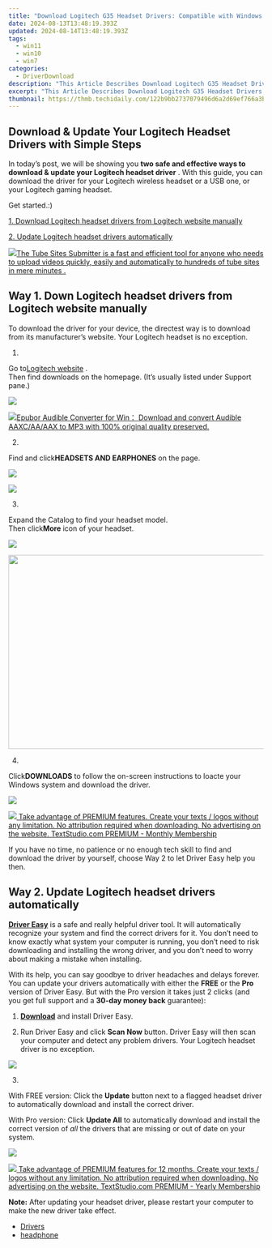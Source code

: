 ```yaml
---
title: "Download Logitech G35 Headset Drivers: Compatible with Windows 7, 8 & 10"
date: 2024-08-13T13:48:19.393Z
updated: 2024-08-14T13:48:19.393Z
tags:
  - win11
  - win10
  - win7
categories:
  - DriverDownload
description: "This Article Describes Download Logitech G35 Headset Drivers: Compatible with Windows 7, 8 & 10"
excerpt: "This Article Describes Download Logitech G35 Headset Drivers: Compatible with Windows 7, 8 & 10"
thumbnail: https://thmb.techidaily.com/122b9bb2737079496d6a2d69ef766a3b3b8a091bd4f5906c27990e96a64caabf.jpg
---
```


## Download & Update Your Logitech Headset Drivers with Simple Steps

In today’s post, we will be showing you   **two safe and effective ways to download & update your Logitech headset driver**  . With this guide, you can download the driver for your Logitech wireless headset or a USB one, or your Logitech gaming headset.

Get started.:)

[1. Download Logitech headset drivers from Logitech website manually](https://tools.techidaily.com/drivereasy/download/)

[2. Update Logitech headset drivers automatically](https://tools.techidaily.com/drivereasy/download/)

<!-- affiliate ads begin -->
<a href="https://secure.2checkout.com/order/checkout.php?PRODS=4531356&QTY=1&AFFILIATE=108875&CART=1"><img src="https://secure.avangate.com/images/merchant/8fdd149fcaa7058caccc9c4ad5b0d89a/products/tss-box.JPG" border="0">The Tube Sites Submitter is a fast and efficient tool for anyone who needs to upload videos quickly, easily and automatically to hundreds of tube sites in mere minutes . </a>
<!-- affiliate ads end -->
## Way 1\. Down Logitech headset drivers from Logitech website manually

 To download the driver for your device, the directest way is to download from its manufacturer’s website. Your Logitech headset is no exception.

 1)  

 Go to[Logitech website](http://www.logitech.com/en-us) .  
 Then find downloads on the homepage. (It’s usually listed under Support pane.)

![](https://images.drivereasy.com/wp-content/uploads/2017/08/img_5981950405b27.png)
<!-- affiliate ads begin -->
<a href="https://secure.2checkout.com/order/checkout.php?PRODS=4708689&QTY=1&AFFILIATE=108875&CART=1"><img src="https://www.epubor.com/images/uppic/audible-converter-interface.png" border="0">Epubor Audible Converter for Win： Download and convert Audible AAXC/AA/AAX to MP3 with 100% original quality preserved.</a>
<!-- affiliate ads end -->

 2)  

 Find and click**HEADSETS AND EARPHONES** on the page.

![](https://images.drivereasy.com/wp-content/uploads/2017/08/img_59819528446dc.png)
<!-- affiliate ads begin -->
<a href="https://store.iobit.com/order/checkout.php?PRODS=4596923&QTY=1&AFFILIATE=108875&CART=1"><img src="https://secure.avangate.com/images/merchant/184260348236f9554fe9375772ff966e/ascscan_468X60.png" border="0"></a>
<!-- affiliate ads end -->

 3)  

 Expand the Catalog to find your headset model.  
 Then click**More** icon of your headset.

![](https://images.drivereasy.com/wp-content/uploads/2017/08/img_598195e29f241.jpg)
<!-- affiliate ads begin -->
<a href="https://ship7com.pxf.io/c/5597632/1509856/17634" target="_top" id="1509856"><img src="//a.impactradius-go.com/display-ad/17634-1509856" border="0" alt="" width="730" height="383"/></a>
<!-- affiliate ads end -->

 4)  

 Click**DOWNLOADS** to follow the on-screen instructions to loacte your Windows system and download the driver.

 ![](https://images.drivereasy.com/wp-content/uploads/2017/08/img_598197284e6ac.png)
<!-- affiliate ads begin -->
<a href="https://secure.textstudio.com/order/checkout.php?PRODS=35633281&QTY=1&AFFILIATE=108875&CART=1"> <img src="https://secure.avangate.com/images/merchant/d6eb8222c9718486bdabce8b897380f7/products/2_premium-icon.png" border="0"> Take advantage of PREMIUM features. 
Create your texts / logos without any limitation. 
No attribution required when downloading. 
No advertising on the website. 
 TextStudio.com  PREMIUM - Monthly Membership</a>
<!-- affiliate ads end -->

 If you have no time, no patience or no enough tech skill to find and download the driver by yourself, choose Way 2 to let Driver Easy help you then.

## Way 2\. Update Logitech headset drivers automatically

**[Driver Easy](https://tools.techidaily.com/drivereasy/download/)**  is a safe and really helpful driver tool. It  will automatically recognize your system and find the correct drivers for it. You don’t need to know exactly what system your computer is running, you don’t need to risk downloading and installing the wrong driver, and you don’t need to worry about making a mistake when installing.

 With its help, you can say goodbye to driver headaches and delays forever. You can update your drivers automatically with either the **FREE**  or the **Pro**  version of Driver Easy. But with the Pro version it takes just 2 clicks (and you get full support and a **30-day money back** guarantee):

 1) **[Download](https://tools.techidaily.com/drivereasy/download/)**   and install Driver Easy.

 2) Run Driver Easy and click **Scan Now**   button. Driver Easy will then scan your computer and detect any problem drivers. Your Logitech headset driver is no exception.

![](https://images.drivereasy.com/wp-content/uploads/2017/08/img_5981786113621.jpg)

 3)

 With FREE version: Click the **Update**  button next to a flagged headset driver to automatically download and install the correct driver.

With Pro version: Click **Update All**  to automatically download and install the correct version of _all_  the drivers that are missing or out of date on your system.

![](https://images.drivereasy.com/wp-content/uploads/2017/08/img_59819bc4361fa.jpg)
<!-- affiliate ads begin -->
<a href="https://secure.textstudio.com/order/checkout.php?PRODS=35633309&QTY=1&AFFILIATE=108875&CART=1"> <img src="https://secure.avangate.com/images/merchant/d6eb8222c9718486bdabce8b897380f7/products/3_premium-icon.png" border="0"> Take advantage of PREMIUM features for 12 months. 
Create your texts / logos without any limitation. 
No attribution required when downloading. 
No advertising on the website. 
 TextStudio.com  PREMIUM - Yearly Membership</a>
<!-- affiliate ads end -->

**Note:** After updating your headset driver, please restart your computer to make the new driver take effect.

* [Drivers](https://tools.techidaily.com/drivereasy/download/)
* [headphone](https://tools.techidaily.com/drivereasy/download/)

<ins class="adsbygoogle"
     style="display:block"
     data-ad-format="autorelaxed"
     data-ad-client="ca-pub-7571918770474297"
     data-ad-slot="1223367746"></ins>



<ins class="adsbygoogle"
     style="display:block"
     data-ad-client="ca-pub-7571918770474297"
     data-ad-slot="8358498916"
     data-ad-format="auto"
     data-full-width-responsive="true"></ins>



